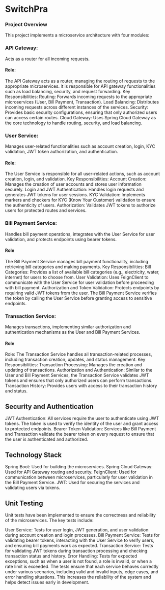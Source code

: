 # SwitchPra

### Project Overview

This project implements a microservice architecture with four modules:

### API Gateway:

Acts as a router for all incoming requests.

#### Role:

The API Gateway acts as a router, managing the routing of requests to the appropriate microservices. It is responsible
for API gateway functionalities such as load balancing, security, and request forwarding.
Key Responsibilities:
Routing: Forwards incoming requests to the appropriate microservices (User, Bill Payment, Transaction).
Load Balancing: Distributes incoming requests across different instances of the services.
Security: Provides basic security configurations, ensuring that only authorized users can access certain routes.
Cloud Gateway: Uses Spring Cloud Gateway as the core technology to handle routing, security, and load balancing.

### User Service:

Manages user-related functionalities such as account creation, login, KYC validation, JWT token authorization, and
authentication.

#### Role:

The User Service is responsible for all user-related actions, such as account creation, login, and validation.
Key Responsibilities:
Account Creation: Manages the creation of user accounts and stores user information securely.
Login and JWT Authentication: Handles login requests and generates JWT tokens for user sessions.
KYC Validation: Implements markers and checkers for KYC (Know Your Customer) validation to ensure the authenticity of
users.
Authorization: Validates JWT tokens to authorize users for protected routes and services.

### Bill Payment Service:

Handles bill payment operations, integrates with the User Service for user validation, and protects endpoints using
bearer tokens.

#### Role

The Bill Payment Service manages bill payment functionality, including retrieving bill categories and making payments.
Key Responsibilities:
Bill Categories: Provides a list of available bill categories (e.g., electricity, water, internet) for users to choose
from.
User Validation: Uses FeignClient to communicate with the User Service for user validation before proceeding with bill
payment.
Authorization and Token Validation: Protects endpoints by requiring valid JWT tokens from the user. The Bill Payment
Service verifies the token by calling the User Service before granting access to sensitive endpoints.

### Transaction Service:

Manages transactions, implementing similar authorization and authentication mechanisms as the User and Bill Payment
Services.

#### Role

Role: The Transaction Service handles all transaction-related processes, including transaction creation, updates, and
status management.
Key Responsibilities:
Transaction Processing: Manages the creation and updating of transactions.
Authorization and Authentication: Similar to the User and Bill Payment Services, the Transaction Service validates JWT
tokens and ensures that only authorized users can perform transactions.
Transaction History: Provides users with access to their transaction history and status.

## Security and Authentication

JWT Authentication: All services require the user to authenticate using JWT tokens. The token is used to verify the
identity of the user and grant access to protected endpoints.
Bearer Token Validation: Services like Bill Payment and Transaction validate the bearer token on every request to ensure
that the user is authenticated and authorized.

## Technology Stack
Spring Boot: Used for building the microservices.
Spring Cloud Gateway: Used for API Gateway routing and security.
FeignClient: Used for communication between microservices, particularly for user validation in the Bill Payment Service.
JWT: Used for securing the services and validating users via tokens.

## Unit Testing
Unit tests have been implemented to ensure the correctness and reliability of the microservices. The key tests include:

User Service: Tests for user login, JWT generation, and user validation during account creation and login processes.
Bill Payment Service: Tests for validating bearer tokens, interacting with the User Service to verify users, and ensuring bill payments work as expected.
Transaction Service: Tests for validating JWT tokens during transaction processing and checking transaction status and history.
Error Handling: Tests for expected exceptions, such as when a user is not found, a role is invalid, or when a rate limit is exceeded.
The tests ensure that each service behaves correctly under various scenarios, including valid and invalid inputs, edge cases, and error handling situations. This increases the reliability of the system and helps detect issues early in development.
